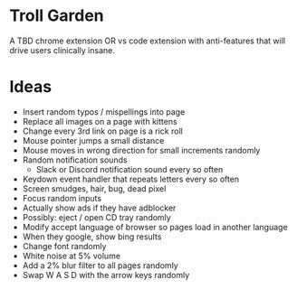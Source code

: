# Troll Garden

A TBD chrome extension OR vs code extension with anti-features that will drive users clinically insane.

# Ideas

* Insert random typos / mispellings into page
* Replace all images on a page with kittens
* Change every 3rd link on page is a rick roll
* Mouse pointer jumps a small distance
* Mouse moves in wrong direction for small increments randomly
* Random notification sounds
  * Slack or Discord notification sound every so often
* Keydown event handler that repeats letters every so often
* Screen smudges, hair, bug, dead pixel
* Focus random inputs
* Actually show ads if they have adblocker
* Possibly: eject / open CD tray randomly
* Modify accept language of browser so pages load in another language
* When they google, show bing results
* Change font randomly
* White noise at 5% volume
* Add a 2% blur filter to all pages randomly
* Swap W A S D with the arrow keys randomly